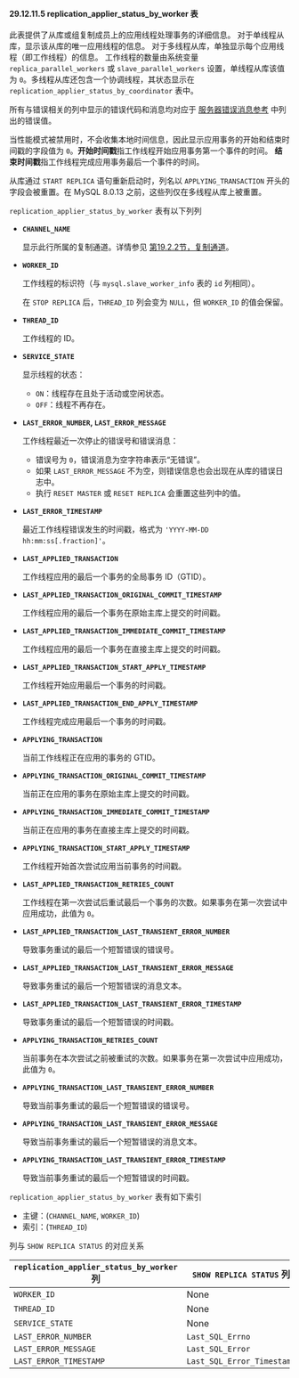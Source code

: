 #### 29.12.11.5 replication_applier_status_by_worker 表

此表提供了从库或组复制成员上的应用线程处理事务的详细信息。  对于单线程从库，显示该从库的唯一应用线程的信息。  对于多线程从库，单独显示每个应用线程（即工作线程）的信息。  工作线程的数量由系统变量 `replica_parallel_workers` 或 `slave_parallel_workers` 设置，单线程从库该值为 `0`。多线程从库还包含一个协调线程，其状态显示在 `replication_applier_status_by_coordinator` 表中。

所有与错误相关的列中显示的错误代码和消息均对应于 [服务器错误消息参考](#server-error-message-reference) 中列出的错误值。

当性能模式被禁用时，不会收集本地时间信息，因此显示应用事务的开始和结束时间戳的字段值为 `0`。**开始时间戳**指工作线程开始应用事务第一个事件的时间。  **结束时间戳**指工作线程完成应用事务最后一个事件的时间。

从库通过 `START REPLICA` 语句重新启动时，列名以 `APPLYING_TRANSACTION` 开头的字段会被重置。在 MySQL 8.0.13 之前，这些列仅在多线程从库上被重置。

`replication_applier_status_by_worker` 表有以下列列

- **`CHANNEL_NAME`**
  
  显示此行所属的复制通道。详情参见 [第19.2.2节，复制通道](#1922)。
  
- **`WORKER_ID`**
  
  工作线程的标识符（与 `mysql.slave_worker_info` 表的 `id` 列相同）。 

  在 `STOP REPLICA` 后，`THREAD_ID` 列会变为 `NULL`，但 `WORKER_ID` 的值会保留。
  
- **`THREAD_ID`**
  
  工作线程的 ID。
  
- **`SERVICE_STATE`**
  
  显示线程的状态：
  
  - `ON`：线程存在且处于活动或空闲状态。
  - `OFF`：线程不再存在。
  
- **`LAST_ERROR_NUMBER`, `LAST_ERROR_MESSAGE`**
  
  工作线程最近一次停止的错误号和错误消息：
  
  - 错误号为 `0`，错误消息为空字符串表示“无错误”。
  - 如果 `LAST_ERROR_MESSAGE` 不为空，则错误信息也会出现在从库的错误日志中。
  - 执行 `RESET MASTER` 或 `RESET REPLICA` 会重置这些列中的值。
  
- **`LAST_ERROR_TIMESTAMP`**
  
  最近工作线程错误发生的时间戳，格式为 `'YYYY-MM-DD hh:mm:ss[.fraction]'`。
  
- **`LAST_APPLIED_TRANSACTION`**
  
  工作线程应用的最后一个事务的全局事务 ID（GTID）。
  
- **`LAST_APPLIED_TRANSACTION_ORIGINAL_COMMIT_TIMESTAMP`**
  
  工作线程应用的最后一个事务在原始主库上提交的时间戳。
  
- **`LAST_APPLIED_TRANSACTION_IMMEDIATE_COMMIT_TIMESTAMP`**
  
  工作线程应用的最后一个事务在直接主库上提交的时间戳。
  
- **`LAST_APPLIED_TRANSACTION_START_APPLY_TIMESTAMP`**
  
  工作线程开始应用最后一个事务的时间戳。
  
- **`LAST_APPLIED_TRANSACTION_END_APPLY_TIMESTAMP`**
  
  工作线程完成应用最后一个事务的时间戳。
  
- **`APPLYING_TRANSACTION`**
  
  当前工作线程正在应用的事务的 GTID。
  
- **`APPLYING_TRANSACTION_ORIGINAL_COMMIT_TIMESTAMP`** 
  
  当前正在应用的事务在原始主库上提交的时间戳。
  
- **`APPLYING_TRANSACTION_IMMEDIATE_COMMIT_TIMESTAMP`**
  
  当前正在应用的事务在直接主库上提交的时间戳。
  
- **`APPLYING_TRANSACTION_START_APPLY_TIMESTAMP`**
  
  工作线程开始首次尝试应用当前事务的时间戳。
  
- **`LAST_APPLIED_TRANSACTION_RETRIES_COUNT`**
  
  工作线程在第一次尝试后重试最后一个事务的次数。如果事务在第一次尝试中应用成功，此值为 `0`。
  
- **`LAST_APPLIED_TRANSACTION_LAST_TRANSIENT_ERROR_NUMBER`**
  
  导致事务重试的最后一个短暂错误的错误号。
  
- **`LAST_APPLIED_TRANSACTION_LAST_TRANSIENT_ERROR_MESSAGE`**
  
  导致事务重试的最后一个短暂错误的消息文本。
  
- **`LAST_APPLIED_TRANSACTION_LAST_TRANSIENT_ERROR_TIMESTAMP`**
  
  导致事务重试的最后一个短暂错误的时间戳。
  
- **`APPLYING_TRANSACTION_RETRIES_COUNT`**
  
  当前事务在本次尝试之前被重试的次数。如果事务在第一次尝试中应用成功，此值为 `0`。
  
- **`APPLYING_TRANSACTION_LAST_TRANSIENT_ERROR_NUMBER`**
  
  导致当前事务重试的最后一个短暂错误的错误号。
  
- **`APPLYING_TRANSACTION_LAST_TRANSIENT_ERROR_MESSAGE`**
  
  导致当前事务重试的最后一个短暂错误的消息文本。
  
- **`APPLYING_TRANSACTION_LAST_TRANSIENT_ERROR_TIMESTAMP`**
  
  导致当前事务重试的最后一个短暂错误的时间戳。

`replication_applier_status_by_worker` 表有如下索引

- 主键：(`CHANNEL_NAME`, `WORKER_ID`)  
- 索引：(`THREAD_ID`)

列与 `SHOW REPLICA STATUS` 的对应关系

| `replication_applier_status_by_worker` 列 | `SHOW REPLICA STATUS` 列   |
| ----------------------------------------- | -------------------------- |
| `WORKER_ID`                               | None                       |
| `THREAD_ID`                               | None                       |
| `SERVICE_STATE`                           | None                       |
| `LAST_ERROR_NUMBER`                       | `Last_SQL_Errno`           |
| `LAST_ERROR_MESSAGE`                      | `Last_SQL_Error`           |
| `LAST_ERROR_TIMESTAMP`                    | `Last_SQL_Error_Timestamp` |